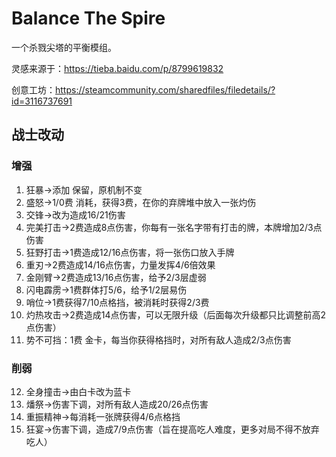 # Balance The Spire

一个杀戮尖塔的平衡模组。

灵感来源于：https://tieba.baidu.com/p/8799619832

创意工坊：https://steamcommunity.com/sharedfiles/filedetails/?id=3116737691

## 战士改动

### 增强

1. 狂暴→添加 保留，原机制不变
2. 盛怒→1/0费 消耗，获得3费，在你的弃牌堆中放入一张灼伤
3. 交锋→改为造成16/21伤害
4. 完美打击→2费造成8点伤害，你每有一张名字带有打击的牌，本牌增加2/3点伤害
5. 狂野打击→1费造成12/16点伤害，将一张伤口放入手牌
6. 重刃→2费造成14/16点伤害，力量发挥4/6倍效果
7. 金刚臂→2费造成13/16点伤害，给予2/3层虚弱
8. 闪电霹雳→1费群体打5/6，给予1/2层易伤
9. 哨位→1费获得7/10点格挡，被消耗时获得2/3费
10. 灼热攻击→2费造成14点伤害，可以无限升级（后面每次升级都只比调整前高2点伤害）
11. 势不可挡：1费 金卡，每当你获得格挡时，对所有敌人造成2/3点伤害

### 削弱

12. 全身撞击→由白卡改为蓝卡
13. 燔祭→伤害下调，对所有敌人造成20/26点伤害
14. 重振精神→每消耗一张牌获得4/6点格挡
15. 狂宴→伤害下调，造成7/9点伤害（旨在提高吃人难度，更多对局不得不放弃吃人）
